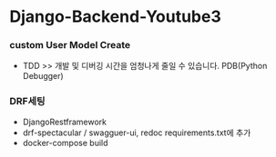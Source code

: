 # Django-Backend-Youtube3

### custom User Model Create
- TDD >> 개발 및 디버깅 시간을 엄청나게 줄일 수 있습니다. PDB(Python Debugger)

### DRF세팅
- DjangoRestframework
- drf-spectacular / swagguer-ui, redoc  requirements.txt에 추가
- docker-compose build


 <!-- & REST API -->
